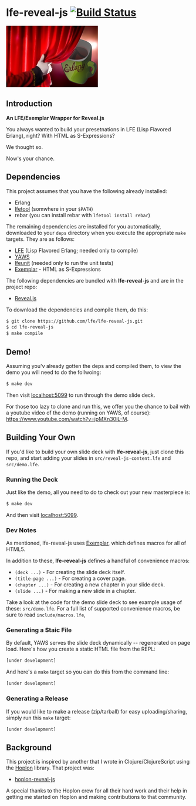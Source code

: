 # lfe-reveal-js [![Build Status](https://travis-ci.org/lfe/lfe-reveal-js.png?branch=master)](https://travis-ci.org/lfe/lfe-reveal-js)

<img src="resources/images/logo-reveal-lfe-tiny.png"/>


## Introduction

**An LFE/Exemplar Wrapper for Reveal.js**

You always wanted to build your presetnations in LFE (Lisp Flavored Erlang),
right? With HTML as S-Expressions?

We thought so.

Now's your chance.


## Dependencies


This project assumes that you have the following already installed:
* Erlang
* [lfetool](https://github.com/lfe/lfetool) (somwhere in your ``$PATH``)
* rebar (you can install rebar with ``lfetool install rebar``)

The remaining dependencies are installed for you automatically, downloaded
to your ``deps`` directory when you execute the appropriate ``make`` targets.
They are as follows:

* [LFE](https://github.com/rvirding/lfe) (Lisp Flavored Erlang; needed only
  to compile)
* [YAWS](http://yaws.hyber.org/)
* [lfeunit](https://github.com/lfe/lfeunit) (needed only to run the unit
  tests)
* [Exemplar](https://github.com/lfe/exemplar) - HTML as S-Expressions

The following dependencies are bundled with **lfe-reveal-js** and are in
the project repo:

* [Reveal.js](https://github.com/hakimel/reveal.js)

To download the dependencies and compile them, do this:

```bash
$ git clone https://github.com/lfe/lfe-reveal-js.git
$ cd lfe-reveal-js
$ make compile
```


## Demo!

Assuming you'v already gotten the deps and compiled them, to view the demo
you will need to do the follwoing:

```bash
$ make dev
```

Then visit [localhost:5099](http://localhost:5099) to run through the demo
slide deck.

For those too lazy to clone and run this, we offer you the chance to bail
with a youtube video of the demo (running on YAWS, of course):
<a href="https://www.youtube.com/watch?v=jpMXn30iL-M">https://www.youtube.com/watch?v=jpMXn30iL-M</a>.


## Building Your Own

If you'd like to build your own slide deck with **lfe-reveal-js**, just clone
this repo, and start adding your slides in ``src/reveal-js-content.lfe`` and
``src/demo.lfe``.


### Running the Deck

Just like the demo, all you need to do to check out your new masterpiece is:

```bash
$ make dev
```

And then visit [localhost:5099](http://localhost:5099).


### Dev Notes

As mentioned, lfe-reveal-js uses [Exemplar](https://github.com/lfe/exemplar),
which defines macros for all of HTML5.

In addition to these, **lfe-reveal-js** defines a handful of convenience
macros:

* ``(deck ...)`` - For creating the slide deck itself.
* ``(title-page ...)`` - For creating a cover page.
* ``(chapter ...)`` - For creating a new chapter in your slide deck.
* ``(slide ...)`` - For making a new slide in a chapter.

Take a look at the code for the demo slide deck to see example usage of
these: ``src/demo.lfe``. For a full list of supported convenience macros,
be sure to read ``include/macros.lfe``,


### Generating a Staic File

By default, YAWS serves the slide deck dynamically -- regenerated on page
load. Here's how you create a static HTML file from the REPL:

```cl
[under development]
```

And here's a ``make`` target so you can do this from the command line:

```bash
[under development]
```


### Generating a Release

If you would like to make a release (zip/tarball) for easy uploading/sharing,
simply run this ``make`` target:

```bash
[under development]
```


## Background

This project is inspired by another that I wrote in Clojure/ClojureScript
using the <a href="http://hoplon.io/">Hoplon</a> library. That project was:

* <a href="https://github.com/oubiwann/hoplon-reveal-js">hoplon-reveal-js</a>

A special thanks to the Hoplon crew for all their hard work and their help
in getting me started on Hoplon and making contributions to that community.
